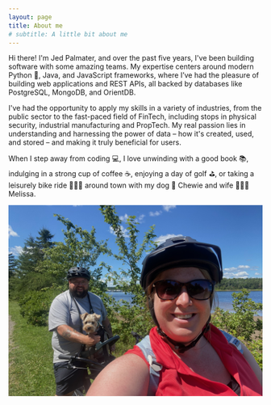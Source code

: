 ```yaml
---
layout: page
title: About me
# subtitle: A little bit about me
---
```


Hi there! I'm Jed Palmater, and over the past five years, I've been building
software with some amazing teams. My expertise centers around modern Python 🐍,
Java, and JavaScript frameworks, where I’ve had the pleasure of building web
applications and REST APIs, all backed by databases like PostgreSQL, MongoDB,
and OrientDB.

I've had the opportunity to apply my skills in a variety of industries, from the
public sector to the fast-paced field of FinTech, including stops in physical
security, industrial manufacturing and PropTech. My real passion lies in
understanding and harnessing the power of data – how it's created, used, and
stored – and making it truly beneficial for users.

When I step away from coding 💻, I love unwinding with a good book 📚, indulging
in a strong cup of coffee ☕️, enjoying a day of golf ⛳️, or taking a leisurely
bike ride 🚴🏽‍♂️ around town with my dog 🐶 Chewie and wife 👰🏽‍♂️ Melissa.

![My Family](/assets/img/family.jpg)

